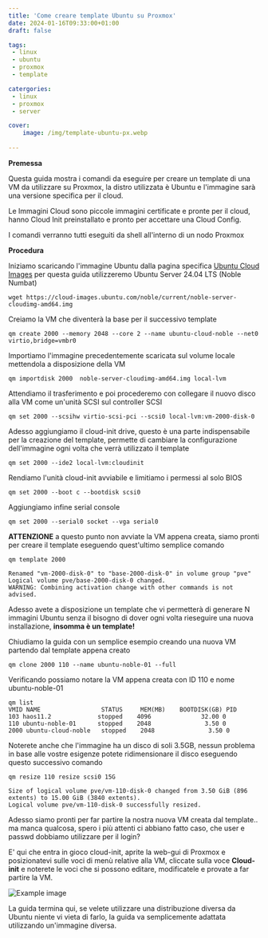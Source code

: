 ```yaml
---
title: 'Come creare template Ubuntu su Proxmox'
date: 2024-01-16T09:33:00+01:00
draft: false

tags:
 - linux
 - ubuntu
 - proxmox
 - template

catergories:
 - linux
 - proxmox
 - server

cover:
    image: /img/template-ubuntu-px.webp
 
---
```


**Premessa**

Questa guida mostra i comandi da eseguire per creare un template di una VM da utilizzare su Proxmox, la distro utilizzata è Ubuntu e l'immagine sarà una versione specifica per il cloud.

Le Immagini Cloud sono piccole immagini certificate e pronte per il cloud, hanno Cloud Init preinstallato e pronto per accettare una Cloud Config.

I comandi verranno tutti eseguiti da shell all'interno di un nodo Proxmox

**Procedura**

Iniziamo scaricando l'immagine Ubuntu dalla pagina specifica [Ubuntu Cloud Images](https://cloud-images.ubuntu.com/) per questa guida utilizzeremo Ubuntu Server 24.04 LTS (Noble Numbat)

    wget https://cloud-images.ubuntu.com/noble/current/noble-server-cloudimg-amd64.img

Creiamo la VM che diventerà la base per il successivo template

    qm create 2000 --memory 2048 --core 2 --name ubuntu-cloud-noble --net0 virtio,bridge=vmbr0

Importiamo l'immagine precedentemente scaricata sul volume locale mettendola a disposizione della VM

    qm importdisk 2000  noble-server-cloudimg-amd64.img local-lvm

Attendiamo il trasferimento e poi procederemo con collegare il nuovo disco alla VM come un'unità SCSI sul controller SCSI

    qm set 2000 --scsihw virtio-scsi-pci --scsi0 local-lvm:vm-2000-disk-0

Adesso aggiungiamo il cloud-init drive, questo è una parte indispensabile per la creazione del template, permette di cambiare la configurazione dell'immagine ogni volta che verrà utilizzato il template

    qm set 2000 --ide2 local-lvm:cloudinit

Rendiamo l'unità cloud-init avviabile e limitiamo i permessi al solo BIOS

    qm set 2000 --boot c --bootdisk scsi0

Aggiungiamo infine serial console

    qm set 2000 --serial0 socket --vga serial0


**ATTENZIONE** a questo punto non avviate la VM appena creata, siamo pronti per creare il template eseguendo quest'ultimo semplice comando

    qm template 2000

    Renamed "vm-2000-disk-0" to "base-2000-disk-0" in volume group "pve"
    Logical volume pve/base-2000-disk-0 changed.
    WARNING: Combining activation change with other commands is not advised.

Adesso avete a disposizione un template che vi permetterà di generare N immagini Ubuntu senza il bisogno di dover ogni volta rieseguire una nuova installazione, **insomma è un template!**

Chiudiamo la guida con un semplice esempio creando una nuova VM partendo dal template appena creato

    qm clone 2000 110 --name ubuntu-noble-01 --full

Verificando possiamo notare la VM appena creata con ID 110 e nome ubuntu-noble-01

    qm list
    VMID NAME                 STATUS     MEM(MB)    BOOTDISK(GB) PID       
    103 haos11.2             stopped    4096              32.00 0         
    110 ubuntu-noble-01      stopped    2048               3.50 0         
    2000 ubuntu-cloud-noble   stopped    2048               3.50 0 

Noterete anche che l'immagine ha un disco di soli 3.5GB, nessun problema in base alle vostre esigenze potete ridimensionare il disco eseguendo questo successivo comando

    qm resize 110 resize scsi0 15G
    
    Size of logical volume pve/vm-110-disk-0 changed from 3.50 GiB (896 extents) to 15.00 GiB (3840 extents).
    Logical volume pve/vm-110-disk-0 successfully resized.


Adesso siamo pronti per far partire la nostra nuova VM creata dal template.. ma manca qualcosa, spero i più attenti ci abbiano fatto caso, che user e passwd dobbiamo utilizzare per il login?

E' qui che entra in gioco cloud-init, aprite la web-gui di Proxmox e posizionatevi sulle voci di menù relative alla VM, cliccate sulla voce **Cloud-init** e noterete le voci che si possono editare, modificatele e provate a far partire la VM.

![Example image](/img/template-ubuntu-px1.webp)


La guida termina qui, se velete utilizzare una distribuzione diversa da Ubuntu niente vi vieta di farlo, la guida va semplicemente adattata utilizzando un'immagine diversa.









